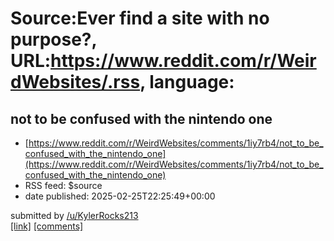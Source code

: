 # Source:Ever find a site with no purpose?, URL:https://www.reddit.com/r/WeirdWebsites/.rss, language:

## not to be confused with the nintendo one
 - [https://www.reddit.com/r/WeirdWebsites/comments/1iy7rb4/not_to_be_confused_with_the_nintendo_one](https://www.reddit.com/r/WeirdWebsites/comments/1iy7rb4/not_to_be_confused_with_the_nintendo_one)
 - RSS feed: $source
 - date published: 2025-02-25T22:25:49+00:00

&#32; submitted by &#32; <a href="https://www.reddit.com/user/KylerRocks213"> /u/KylerRocks213 </a> <br/> <span><a href="http://www.mario.com">[link]</a></span> &#32; <span><a href="https://www.reddit.com/r/WeirdWebsites/comments/1iy7rb4/not_to_be_confused_with_the_nintendo_one/">[comments]</a></span>

